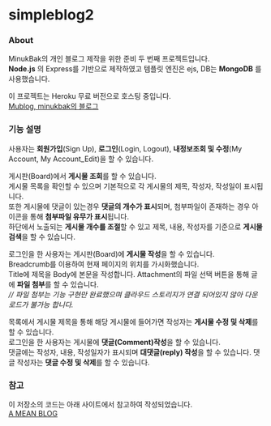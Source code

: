 # simpleblog2

### About
MinukBak의 개인 블로그 제작을 위한 준비 두 번째 프로젝트입니다.  
**Node.js** 의 Express를 기반으로 제작하였고 템플릿 엔진은 ejs, DB는 **MongoDB** 를 사용했습니다.

이 프로젝트는 Heroku 무료 버전으로 호스팅 중입니다.  
[Mublog, minukbak의 블로그](http://minukbak.herokuapp.com/)

### 기능 설명
사용자는 **회원가입**(Sign Up), **로그인**(Login, Logout), **내정보조회 및 수정**(My Account, My Account_Edit)을 할 수 있습니다.

게시판(Board)에서 **게시물 조회**를 할 수 있습니다.  
게시물 목록을 확인할 수 있으며 기본적으로 각 게시물의 제목, 작성자, 작성일이 표시됩니다.  
또한 게시물에 댓글이 있는경우 **댓글의 개수가 표시**되며, 첨부파일이 존재하는 경우 아이콘을 통해 **첨부파일 유무가 표시**됩니다.  
하단에서 노출되는 **게시물 개수를 조절**할 수 있고 제목, 내용, 작성자를 기준으로 **게시물 검색**을 할 수 있습니다.  

로그인을 한 사용자는 게시판(Board)에 **게시물 작성**을 할 수 있습니다.  
Breadcrumb를 이용하여 현재 페이지의 위치를 가시화했습니다.  
Title에 제목을 Body에 본문을 작성합니다. Attachment의 파일 선택 버튼을 통해 글에 **파일 첨부**를 할 수 있습니다.  
*// 파일 첨부는 기능 구현만 완료했으며 클라우드 스토리지가 연결 되어있지 않아 다운로드가 불가능 합니다.*

목록에서 게시물 제목을 통해 해당 게시물에 들어가면 작성자는 **게시물 수정 및 삭제**를 할 수 있습니다.  
로그인을 한 사용자는 게시물에 **댓글(Comment)작성**을 할 수 있습니다.  
댓글에는 작성자, 내용, 작성일자가 표시되며 **대댓글(reply) 작성**을 할 수 있습니다.
댓글 작성자는 **댓글 수정 및 삭제**를 할 수 있습니다.

### 참고
이 저장소의 코드는 아래 사이트에서 참고하여 작성되었습니다.  
[A MEAN BLOG](http://a-mean-blog.com/ko/blog)

